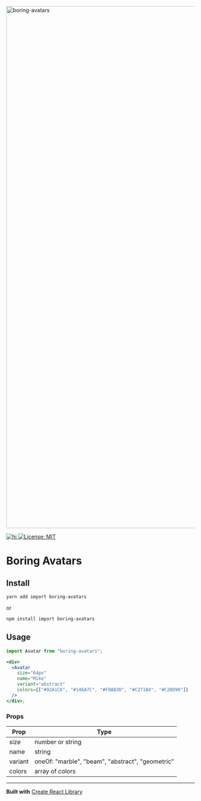 <img width="1392" alt="boring-avatars" src="https://user-images.githubusercontent.com/912236/117571068-4063d200-b0cd-11eb-8de6-2a8471501d19.png">


<a href="https://www.npmjs.com/package/boring-avatars">

![hi](https://badgen.net/npm/v/boring-avatars)
[![License: MIT](https://img.shields.io/badge/License-MIT-yellow.svg)](https://opensource.org/licenses/MIT)


</a>

# Boring Avatars

## Install

```
yarn add import boring-avatars
```

or

```
npm install import boring-avatars
```

## Usage

```jsx
import Avatar from "boring-avatars";

<div>
  <Avatar
    size="64px"
    name="Mike"
    variant="abstract"
    colors={["#92A1C6", "#146A7C", "#F0AB3D", "#C271B4", "#C20D90"]}
  />
</div>;
```

### Props

| Prop    | Type                                              |
| ------- | ------------------------------                    |
| size    | number or string                                  |
| name    | string                                            |
| variant | oneOf: "marble", "beam", "abstract", "geometric"  |
| colors  | array of colors                                   |

---

**Built with**
[Create React Library](https://github.com/DimiMikadze/create-react-library)

